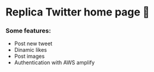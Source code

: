 # Replica Twitter home page 📱

<h3>Some features: </h3>
<ul>
  <li>Post new tweet</li>
  <li>Dinamic likes</li>
  <li>Post images</li>
  <li>Authentication with AWS amplify</li>
</ul>
